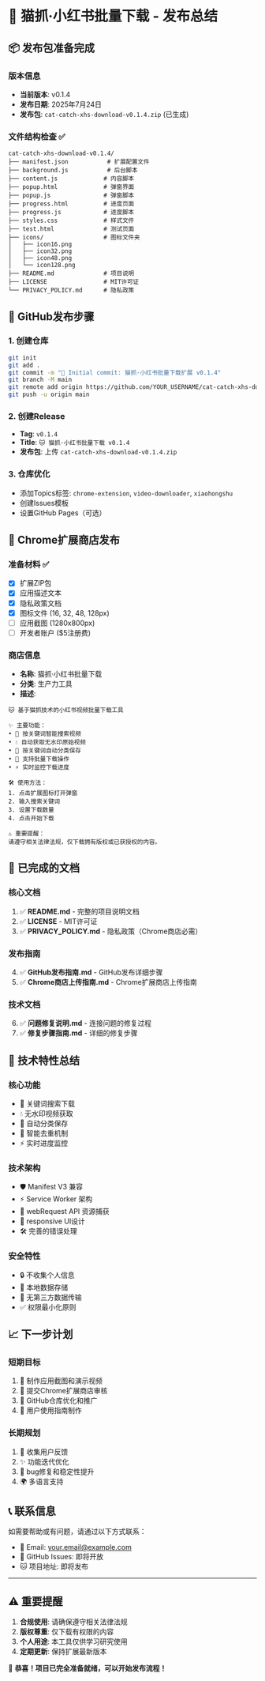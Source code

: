 # 🎉 猫抓·小红书批量下载 - 发布总结

## 📦 发布包准备完成

### 版本信息
- **当前版本**: v0.1.4
- **发布日期**: 2025年7月24日
- **发布包**: `cat-catch-xhs-download-v0.1.4.zip` (已生成)

### 文件结构检查 ✅
```
cat-catch-xhs-download-v0.1.4/
├── manifest.json           # 扩展配置文件
├── background.js           # 后台脚本
├── content.js             # 内容脚本
├── popup.html             # 弹窗界面
├── popup.js               # 弹窗脚本
├── progress.html          # 进度页面
├── progress.js            # 进度脚本
├── styles.css             # 样式文件
├── test.html              # 测试页面
├── icons/                 # 图标文件夹
│   ├── icon16.png
│   ├── icon32.png
│   ├── icon48.png
│   └── icon128.png
├── README.md              # 项目说明
├── LICENSE                # MIT许可证
└── PRIVACY_POLICY.md      # 隐私政策
```

## 🚀 GitHub发布步骤

### 1. 创建仓库
```bash
git init
git add .
git commit -m "🎉 Initial commit: 猫抓·小红书批量下载扩展 v0.1.4"
git branch -M main
git remote add origin https://github.com/YOUR_USERNAME/cat-catch-xhs-download.git
git push -u origin main
```

### 2. 创建Release
- **Tag**: `v0.1.4`
- **Title**: `🐱 猫抓·小红书批量下载 v0.1.4`
- **发布包**: 上传 `cat-catch-xhs-download-v0.1.4.zip`

### 3. 仓库优化
- 添加Topics标签: `chrome-extension`, `video-downloader`, `xiaohongshu`
- 创建Issues模板
- 设置GitHub Pages（可选）

## 🏪 Chrome扩展商店发布

### 准备材料 ✅
- [x] 扩展ZIP包
- [x] 应用描述文本
- [x] 隐私政策文档
- [x] 图标文件 (16, 32, 48, 128px)
- [ ] 应用截图 (1280x800px)
- [ ] 开发者账户 ($5注册费)

### 商店信息
- **名称**: 猫抓·小红书批量下载
- **分类**: 生产力工具
- **描述**: 
```
🐱 基于猫抓技术的小红书视频批量下载工具

✨ 主要功能：
• 🎯 按关键词智能搜索视频
• 💧 自动获取无水印原始视频
• 📁 按关键词自动分类保存
• 🚀 支持批量下载操作
• ⚡ 实时监控下载进度

🛠️ 使用方法：
1. 点击扩展图标打开弹窗
2. 输入搜索关键词
3. 设置下载数量
4. 点击开始下载

⚠️ 重要提醒：
请遵守相关法律法规，仅下载拥有版权或已获授权的内容。
```

## 📝 已完成的文档

### 核心文档
1. ✅ **README.md** - 完整的项目说明文档
2. ✅ **LICENSE** - MIT许可证
3. ✅ **PRIVACY_POLICY.md** - 隐私政策（Chrome商店必需）

### 发布指南
4. ✅ **GitHub发布指南.md** - GitHub发布详细步骤
5. ✅ **Chrome商店上传指南.md** - Chrome扩展商店上传指南

### 技术文档
6. ✅ **问题修复说明.md** - 连接问题的修复过程
7. ✅ **修复步骤指南.md** - 详细的修复步骤

## 🔧 技术特性总结

### 核心功能
- 🎯 关键词搜索下载
- 💧 无水印视频获取
- 📁 自动分类保存
- 🔄 智能去重机制
- ⚡ 实时进度监控

### 技术架构
- 🛡️ Manifest V3 兼容
- ⚡ Service Worker 架构
- 🔗 webRequest API 资源捕获
- 📱 responsive UI设计
- 🛠️ 完善的错误处理

### 安全特性
- 🔒 不收集个人信息
- 💾 本地数据存储
- 🚫 无第三方数据传输
- ✅ 权限最小化原则

## 📈 下一步计划

### 短期目标
1. 📸 制作应用截图和演示视频
2. 🏪 提交Chrome扩展商店审核
3. 🌟 GitHub仓库优化和推广
4. 📝 用户使用指南制作

### 长期规划
1. 🔄 收集用户反馈
2. ✨ 功能迭代优化
3. 🐛 bug修复和稳定性提升
4. 🌍 多语言支持

## 📞 联系信息

如需要帮助或有问题，请通过以下方式联系：

- 📧 Email: your.email@example.com
- 💬 GitHub Issues: 即将开放
- 🐱 项目地址: 即将发布

---

## ⚠️ 重要提醒

1. **合规使用**: 请确保遵守相关法律法规
2. **版权尊重**: 仅下载有权限的内容
3. **个人用途**: 本工具仅供学习研究使用
4. **定期更新**: 保持扩展最新版本

🎉 **恭喜！项目已完全准备就绪，可以开始发布流程！** 